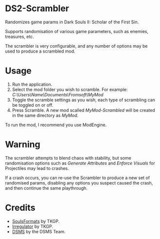 # DS2-Scrambler

Randomizes game params in Dark Souls II: Scholar of the First Sin.

Supports randomisation of various game parameters, such as enemies, treasures, etc. 

The scrambler is very configurable, and any number of options may be used to produce a scrambled mod.

# Usage
1. Run the application.
2. Select the mod folder you wish to scramble. For example: *C:\Users\Name\Documents\Fromsoft\MyMod*
3. Toggle the scramble settings as you wish, each type of scrambling can be toggled on or off.
4. Press Scramble. A new mod scalled *MyMod-Scrambled* will be created in the same directory as *MyMod*.

To run the mod, I recommend you use ModEngine.

# Warning
The scrambler attempts to blend chaos with stability, but some randomisation options such as *Generate Attributes* and *Enforce Visuals* for Projectiles may lead to crashes. 

If a crash occurs, you can re-use the Scrambler to produce a new set of randomised params, disabling any options you suspect caused the crash, and then continue the same playthrough.

# Credits
* [SoulsFormats](https://github.com/JKAnderson/SoulsFormats) by TKGP.
* [Irregulator](https://github.com/JKAnderson/Irregulator) by TKGP.
* [DSMS](https://github.com/soulsmods/DSMapStudio) by the DSMS Team.

